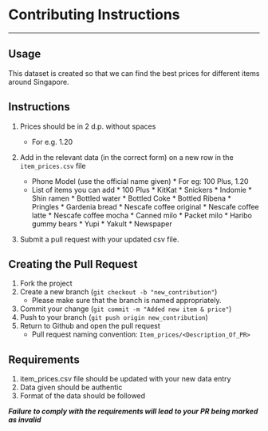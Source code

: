 # Contributing Instructions

---
## Usage
This dataset is created so that we can find the best prices for different items around Singapore.
## Instructions

1. Prices should be in 2 d.p. without spaces
      * For e.g. 1.20
2. Add in the relevant data (in the correct form) on a new row in the `item_prices.csv` file
      * Phone Model (use the official name given)
            * For eg: 100 Plus, 1.20
      * List of items you can add 
            * 100 Plus
            * KitKat
            * Snickers
            * Indomie
            * Shin ramen
            * Bottled water
            * Bottled Coke
            * Bottled Ribena
            * Pringles
            * Gardenia bread
            * Nescafe coffee original
            * Nescafe coffee latte
            * Nescafe coffee mocha
            * Canned milo
            * Packet milo
            * Haribo gummy bears
            * Yupi
            * Yakult
            * Newspaper

3. Submit a pull request with your updated csv file. 
## Creating the Pull Request

1. Fork the project
2. Create a new branch (`git checkout -b "new_contribution"`)
      * Please make sure that the branch is named appropriately. 
3. Commit your change (`git commit -m "Added new item & price"`)
4. Push to your branch (`git push origin new_contribution`)
5. Return to Github and open the pull request
      * Pull request naming convention: `Item_prices/<Description_Of_PR>`

## Requirements
1. item_prices.csv file should be updated with your new data entry
2. Data given should be authentic
3. Format of the data should be followed

**_Failure to comply with the requirements will lead to your PR being marked as invalid_**
